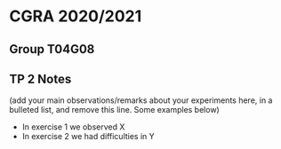 # CGRA 2020/2021

## Group T04G08

## TP 2 Notes

(add your main observations/remarks about your experiments here, in a bulleted list, and remove this line. Some examples below)

- In exercise 1 we observed X
- In exercise 2 we had difficulties in Y